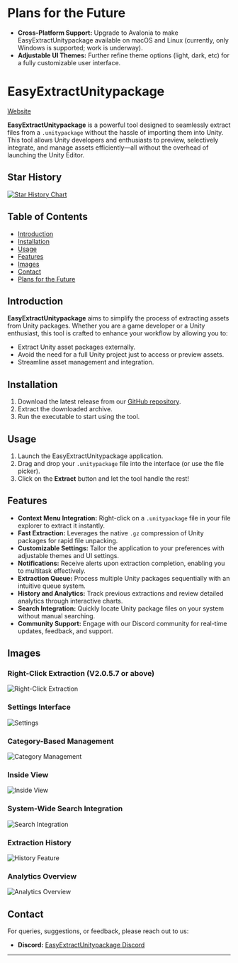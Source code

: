 # Plans for the Future
- **Cross-Platform Support:** Upgrade to Avalonia to make EasyExtractUnitypackage available on macOS and Linux (currently, only Windows is supported; work is underway).
- **Adjustable UI Themes:** Further refine theme options (light, dark, etc) for a fully customizable user interface.

# EasyExtractUnitypackage
[Website](https://hakusystems.net/easyextractunitypackage)

**EasyExtractUnitypackage** is a powerful tool designed to seamlessly extract files from a `.unitypackage` without the hassle of importing them into Unity. This tool allows Unity developers and enthusiasts to preview, selectively integrate, and manage assets efficiently—all without the overhead of launching the Unity Editor.

## Star History

<a href="https://star-history.com/#HakuSystems/EasyExtractUnitypackage&Date">
 <picture>
   <source media="(prefers-color-scheme: dark)" srcset="https://api.star-history.com/svg?repos=HakuSystems/EasyExtractUnitypackage&type=Date&theme=dark" />
   <source media="(prefers-color-scheme: light)" srcset="https://api.star-history.com/svg?repos=HakuSystems/EasyExtractUnitypackage&type=Date" />
   <img alt="Star History Chart" src="https://api.star-history.com/svg?repos=HakuSystems/EasyExtractUnitypackage&type=Date" />
 </picture>
</a>

## Table of Contents
- [Introduction](#introduction)
- [Installation](#installation)
- [Usage](#usage)
- [Features](#features)
- [Images](#images)
- [Contact](#contact)
- [Plans for the Future](#plans-for-the-future)

## Introduction
**EasyExtractUnitypackage** aims to simplify the process of extracting assets from Unity packages. Whether you are a game developer or a Unity enthusiast, this tool is crafted to enhance your workflow by allowing you to:
- Extract Unity asset packages externally.
- Avoid the need for a full Unity project just to access or preview assets.
- Streamline asset management and integration.

## Installation
1. Download the latest release from our [GitHub repository](https://github.com/HakuSystems/EasyExtractUnitypackage/releases).
2. Extract the downloaded archive.
3. Run the executable to start using the tool.

## Usage
1. Launch the EasyExtractUnitypackage application.
2. Drag and drop your `.unitypackage` file into the interface (or use the file picker).
3. Click on the **Extract** button and let the tool handle the rest!

## Features
- **Context Menu Integration:** Right-click on a `.unitypackage` file in your file explorer to extract it instantly.
- **Fast Extraction:** Leverages the native `.gz` compression of Unity packages for rapid file unpacking.
- **Customizable Settings:** Tailor the application to your preferences with adjustable themes and UI settings.
- **Notifications:** Receive alerts upon extraction completion, enabling you to multitask effectively.
- **Extraction Queue:** Process multiple Unity packages sequentially with an intuitive queue system.
- **History and Analytics:** Track previous extractions and review detailed analytics through interactive charts.
- **Search Integration:** Quickly locate Unity package files on your system without manual searching.
- **Community Support:** Engage with our Discord community for real-time updates, feedback, and support.

## Images

### Right-Click Extraction (V2.0.5.7 or above)
![Right-Click Extraction](https://github.com/HakuSystems/EasyExtractUnitypackage/assets/66133638/8f75d32a-1737-4b86-9f64-11390b60a618)

### Settings Interface
![Settings](https://github.com/HakuSystems/EasyExtractUnitypackage/assets/66133638/dfa85198-0a1d-4e50-8104-084b66a58fa1)

### Category-Based Management
![Category Management](https://github.com/HakuSystems/EasyExtractUnitypackage/assets/66133638/f1f6f77a-fd76-4552-883e-a1c91a6d6f57)

### Inside View
![Inside View](https://github.com/HakuSystems/EasyExtractUnitypackage/assets/66133638/517cbcf7-81eb-4041-ba23-fe4dc8ccb284)

### System-Wide Search Integration
![Search Integration](https://github.com/HakuSystems/EasyExtractUnitypackage/assets/66133638/21e134d6-fd3a-4a40-9112-2a21b8d58b19)

### Extraction History
![History Feature](https://github.com/HakuSystems/EasyExtractUnitypackage/assets/66133638/e3247e91-a9c3-4514-ab1c-c5967f201327)

### Analytics Overview
![Analytics Overview](https://github.com/HakuSystems/EasyExtractUnitypackage/assets/66133638/72e9f877-ff32-4177-95ce-9bfb764b81e5)

## Contact
For queries, suggestions, or feedback, please reach out to us:
- **Discord:** [EasyExtractUnitypackage Discord](https://discord.gg/Wn7XfhPCyD)
---
